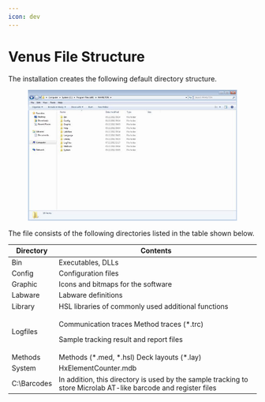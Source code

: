 ```yaml
---
icon: dev
---
```


# Venus File Structure

The installation creates the following default directory structure.

<figure><img src="../../.gitbook/assets/image (1) (1) (1) (1) (1).png" alt="" width="503"><figcaption></figcaption></figure>

The file consists of the following directories listed in the table shown below.

| Directory   | Contents                                                                                                        |
| ----------- | --------------------------------------------------------------------------------------------------------------- |
| Bin         | Executables, DLLs                                                                                               |
| Config      | Configuration files                                                                                             |
| Graphic     | Icons and bitmaps for the software                                                                              |
| Labware     | Labware definitions                                                                                             |
| Library     | HSL libraries of commonly used additional functions                                                             |
| Logfiles    | <p>Communication traces Method traces (*.trc)</p><p>Sample tracking result and report files</p>                 |
| Methods     | Methods (\*.med, \*.hsl) Deck layouts (\*.lay)                                                                  |
| System      | HxElementCounter.mdb                                                                                            |
| C:\Barcodes | In addition, this directory is used by the sample tracking to store Microlab AT-like barcode and register files |
